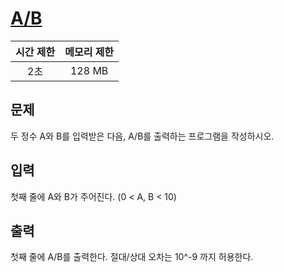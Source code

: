 # [A/B](https://www.acmicpc.net/problem/1008)

| 시간 제한 | 메모리 제한 |
| :-------: | :---------: |
| 2초       | 128 MB      |

## 문제

두 정수 A와 B를 입력받은 다음, A/B를 출력하는 프로그램을 작성하시오.


## 입력

첫째 줄에 A와 B가 주어진다. (0 < A, B < 10)


## 출력

첫째 줄에 A/B를 출력한다. 절대/상대 오차는 10^-9 까지 허용한다.

